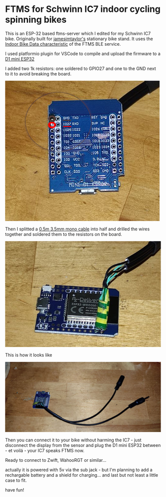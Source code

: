 # FTMS for Schwinn IC7 indoor cycling spinning bikes

This is an ESP-32 based ftms-server which I edited for my Schwinn IC7 bike. Originally built for [jamesjmtaylor's](https://github.com/jamesjmtaylor/esp32-ftms-server)
 stationary bike stand.  It uses the [Indoor Bike Data characteristic](https://www.bluetooth.com/wp-content/uploads/Sitecore-Media-Library/Gatt/Xml/Characteristics/org.bluetooth.characteristic.indoor_bike_data.xml) of the FTMS BLE service.

I used platformio plugin for VSCode to compile and upload the firmware to a [D1 mini ESP32](https://www.az-delivery.de/en/products/esp32-d1-mini#product-descriptions)

I added two 1k resistors:
  one soldered to GPIO27 and one to the GND next to it to avoid breaking the board.

![resistor pins](https://github.com/damndemento/esp32-ftms-server-ic7/blob/main/D1_resistor_pins..jpg)

Then I splitted a [0.5m 3.5mm mono cable](https://www.amazon.de/gp/product/B011SSAUM0/ref=ppx_yo_dt_b_asin_image_o07_s00?ie=UTF8&psc=1) into half and drilled the wires together and soldered them to the resistors on the board.

![resistors](https://github.com/damndemento/esp32-ftms-server-ic7/blob/main/D1_resistors.jpg)

This is how it looks like

![cables](https://github.com/damndemento/esp32-ftms-server-ic7/blob/main/D1_with_cables.jpg)

Then you can connect it to your bike without harming the IC7 - just disconnect the display from the sensor and plug the D1 mini ESP32 between - et voilá - your IC7 speaks FTMS now.

Ready to connect to Zwift, WahooRGT or similar...

actually it is powered with 5v via the sub jack - but I'm planning to add a rechargable battery and a shield for charging... and last but not least a little case to fit.

 have fun!
